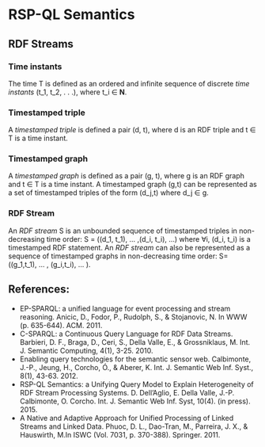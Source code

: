 # RSP-QL Semantics

## RDF Streams

### Time instants
The time T is defined as an ordered and infinite sequence of discrete *time instants* (t_1, t_2, . . .), 
where t_i &isin; **N**.  

### Timestamped triple
A *timestamped triple* is defined a pair (d, t), where d is an RDF triple and t &isin; T is a time instant.

### Timestamped graph
A *timestamped graph* is defined as a pair (g, t), where g is an RDF graph and t &isin; T is a time instant. 
A timestamped graph (g,t) can be represented as a set of timestamped triples of the form (d_j,t) where d_j &isin; g.

### RDF Stream
An *RDF stream* S is an unbounded sequence of timestamped triples in non-decreasing time order: 
S = ((d_1, t_1), ... ,(d_i, t_i), ...) where &forall;i, (d_i, t_i) is a timestamped RDF statement.
An *RDF stream* can also be represented as a sequence of timestamped graphs in non-decreasing time order:
S= ((g_1,t_1), ... , (g_i,t_i), ... ). 



## References:
* EP-SPARQL: a unified language for event processing and stream reasoning.
Anicic, D., Fodor, P., Rudolph, S., & Stojanovic, N. In WWW (p. 635-644). ACM. 2011.
* C-SPARQL: a Continuous Query Language for RDF Data Streams. 
Barbieri, D. F., Braga, D., Ceri, S., Della Valle, E., & Grossniklaus, M. Int. J. Semantic Computing, 4(1), 3-25. 2010.
* Enabling query technologies for the semantic sensor web. 
Calbimonte, J.-P., Jeung, H., Corcho, Ó., & Aberer, K. Int. J. Semantic Web Inf. Syst., 8(1), 43-63. 2012.
* RSP-QL Semantics: a Unifying Query Model to Explain Heterogeneity of RDF Stream Processing Systems. 
D. Dell’Aglio, E. Della Valle, J.-P. Calbimonte, O. Corcho. Int. J. Semantic Web Inf. Syst, 10(4). (in press). 2015.
* A Native and Adaptive Approach for Unified Processing of Linked Streams and Linked Data.
Phuoc, D. L., Dao-Tran, M., Parreira, J. X., & Hauswirth, M.In ISWC (Vol. 7031, p. 370-388). Springer. 2011.
